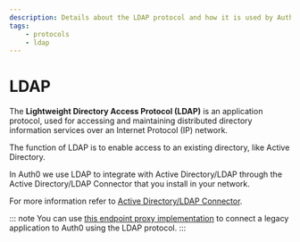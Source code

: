 ```yaml
---
description: Details about the LDAP protocol and how it is used by Auth0.
tags:
    - protocols
    - ldap
---
```


# LDAP

The **Lightweight Directory Access Protocol (LDAP)** is an application protocol, used for accessing and maintaining distributed directory information services over an Internet Protocol (IP) network.

The function of LDAP is to enable access to an existing directory, like Active Directory.

In Auth0 we use LDAP to integrate with Active Directory/LDAP through the Active Directory/LDAP Connector that you install in your network.

For more information refer to [Active Directory/LDAP Connector](/connector).

::: note
You can use [this endpoint proxy implementation](https://github.com/auth0/auth0-ldap-endpoint) to connect a legacy application to Auth0 using the LDAP protocol.
:::
